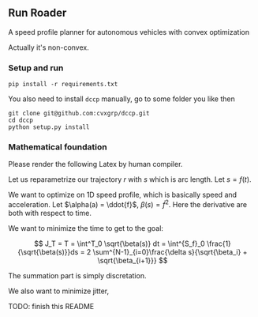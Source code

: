 ## Run Roader

A speed profile planner for autonomous vehicles with convex optimization

Actually it's non-convex.

### Setup and run

```shell
pip install -r requirements.txt
```

You also need to install `dccp` manually, go to some folder you like then
```
git clone git@github.com:cvxgrp/dccp.git
cd dccp
python setup.py install
```

### Mathematical foundation

Please render the following Latex by human compiler.

Let us reparametrize our trajectory $r$ with $s$ which is arc length. Let $s = f(t)$.

We want to optimize on 1D speed profile, which is basically speed and acceleration. Let $\alpha(a) = \ddot{f}$, $\beta(s) = \dot{f}^2$. Here the derivative are both with respect to time.

We want to minimize the time to get to the goal:

$$
J_T = T = \int^T_0 \sqrt{\beta(s)} dt = \int^{S_f}_0 \frac{1}{\sqrt{\beta(s)}}ds = 2 \sum^{N-1}_{i=0}\frac{\delta s}{\sqrt{\beta_i} + \sqrt{\beta_{i+1}}}
$$

The summation part is simply discretation.

We also want to minimize jitter, 

TODO: finish this README